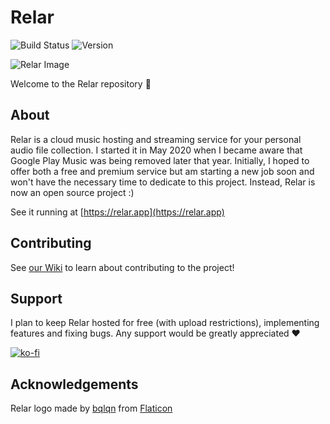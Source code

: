 # Relar

![Build Status](https://img.shields.io/github/workflow/status/jsmith/relar/Release?style=for-the-badge&logo=GitHub)
![Version](https://img.shields.io/github/package-json/v/jsmith/relar?style=for-the-badge)

![Relar Image](https://relar.app/screenshot.png)

Welcome to the Relar repository 🎵

## About

Relar is a cloud music hosting and streaming service for your personal audio file collection. I started it in May 2020 when I became aware that Google Play Music was being removed later that year. Initially, I hoped to offer both a free and premium service but am starting a new job soon and won't have the necessary time to dedicate to this project. Instead, Relar is now an open source project :)

See it running at [https://relar.app](https://relar.app)

## Contributing

See [our Wiki](https://github.com/jsmith/relar/wiki) to learn about contributing to the project!

## Support

I plan to keep Relar hosted for free (with upload restrictions), implementing features and fixing bugs. Any support would be greatly appreciated ♥

[![ko-fi](https://ko-fi.com/img/githubbutton_sm.svg)](https://ko-fi.com/F2F238VRI)

## Acknowledgements

Relar logo made by [bqlqn](https://www.flaticon.com/authors/bqlqn) from [Flaticon](https://www.flaticon.com)

